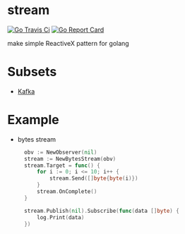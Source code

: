 # stream
[![Go Travis Ci](https://travis-ci.org/findcoo/stream.svg?branch=master)](https://travis-ci.org/findcoo/stream)
[![Go Report Card](https://goreportcard.com/badge/github.com/findcoo/stream)](https://goreportcard.com/report/github.com/findcoo/stream)

make simple ReactiveX pattern for golang

# Subsets
* [Kafka](https://github.com/findcoo/stream/tree/master/kafka#kafka)

# Example
* bytes stream
  ```go
	obv := NewObserver(nil)
	stream := NewBytesStream(obv)
	stream.Target = func() {
		for i := 0; i <= 10; i++ {
			stream.Send([]byte{byte(i)})
		}
		stream.OnComplete()
	}

	stream.Publish(nil).Subscribe(func(data []byte) {
		log.Print(data)
	})
  ```
